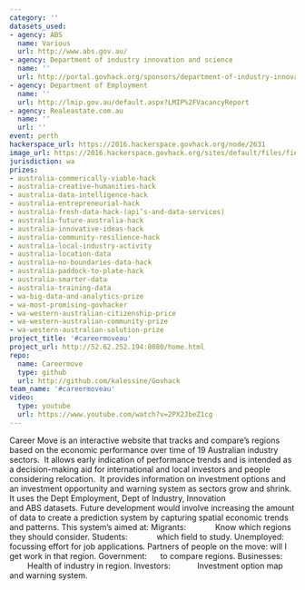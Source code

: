 ```yaml
---
category: ''
datasets_used:
- agency: ABS
  name: Various
  url: http://www.abs.gov.au/
- agency: Department of industry innovation and science
  name: ''
  url: http://portal.govhack.org/sponsors/department-of-industry-innovation-and-science.html
- agency: Department of Employment
  name: ''
  url: http://lmip.gov.au/default.aspx?LMIP%2FVacancyReport
- agency: Realeastate.com.au
  name: ''
  url: ''
event: perth
hackerspace_url: https://2016.hackerspace.govhack.org/node/2631
image_url: https://2016.hackerspace.govhack.org/sites/default/files/field/image/careermovelogo.png
jurisdiction: wa
prizes:
- australia-commerically-viable-hack
- australia-creative-humanities-hack
- australia-data-intelligence-hack
- australia-entrepreneurial-hack
- australia-fresh-data-hack-(api’s-and-data-services)
- australia-future-australia-hack
- australia-innovative-ideas-hack
- australia-community-resilience-hack
- australia-local-industry-activity
- australia-location-data
- australia-no-boundaries-data-hack
- australia-paddock-to-plate-hack
- australia-smarter-data
- australia-training-data
- wa-big-data-and-analytics-prize
- wa-most-promising-govhacker
- wa-western-australian-citizenship-price
- wa-western-australian-community-prize
- wa-western-australian-solution-prize
project_title: '#careermoveau'
project_url: http://52.62.252.194:8080/home.html
repo:
  name: Careermove
  type: github
  url: http://github.com/kalessine/Govhack
team_name: '#careermoveau'
video:
  type: youtube
  url: https://www.youtube.com/watch?v=2PX2JbeZ1cg
---
```


Career Move is an interactive website that tracks and compare’s regions based on the economic performance over time of 19 Australian industry sectors.  It allows early indication of performance trends and is intended as a decision-making aid for international and local investors and people considering relocation.  It provides information on investment options and an investment opportunity and warning system as sectors grow and shrink.
It uses the Dept Employment, Dept of Industry, Innovation and ABS datasets. Future development would involve increasing the amount of data to create a prediction system by capturing spatial economic trends and patterns.
This system’s aimed at:
Migrants:             Know which regions they should consider.
Students:             which field to study.
Unemployed:      focussing effort for job applications.
Partners of people on the move: will I get work in that region.
Government:      to compare regions.
Businesses:         Health of industry in region.
Investors:            Investment option map and warning system.